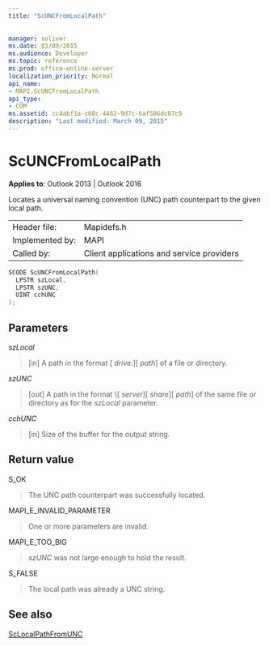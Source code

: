 ```yaml
---
title: "ScUNCFromLocalPath"
 
 
manager: soliver
ms.date: 03/09/2015
ms.audience: Developer
ms.topic: reference
ms.prod: office-online-server
localization_priority: Normal
api_name:
- MAPI.ScUNCFromLocalPath
api_type:
- COM
ms.assetid: cc4abf1a-c08c-4462-9d7c-6af506dc07c9
description: "Last modified: March 09, 2015"
---
```


# ScUNCFromLocalPath

  
  
**Applies to**: Outlook 2013 | Outlook 2016 
  
Locates a universal naming convention (UNC) path counterpart to the given local path.
  
|||
|:-----|:-----|
|Header file:  <br/> |Mapidefs.h  <br/> |
|Implemented by:  <br/> |MAPI  <br/> |
|Called by:  <br/> |Client applications and service providers  <br/> |
   
```cpp
SCODE ScUNCFromLocalPath(
  LPSTR szLocal,
  LPSTR szUNC,
  UINT cchUNC
);
```

## Parameters

 _szLocal_
  
> [in] A path in the format [ _drive:_]\[ _path_] of a file or directory.
    
 _szUNC_
  
> [out] A path in the format \\[ _server_]\[ _share_]\[ _path_] of the same file or directory as for the  _szLocal_ parameter. 
    
 _cchUNC_
  
> [in] Size of the buffer for the output string.
    
## Return value

S_OK
  
> The UNC path counterpart was successfully located.
    
MAPI_E_INVALID_PARAMETER
  
> One or more parameters are invalid.
    
MAPI_E_TOO_BIG
  
>  _szUNC_ was not large enough to hold the result. 
    
S_FALSE
  
> The local path was already a UNC string.
    
## See also



[ScLocalPathFromUNC](sclocalpathfromunc.md)

